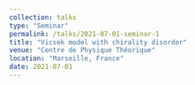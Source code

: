 ```yaml
---                                         
collection: talks
type: "Seminar"
permalink: /talks/2021-07-01-seminar-1
title: "Vicsek model with chirality disorder"
venue: "Centre de Physique Théorique"
location: "Marseille, France"
date: 2021-07-01
---
```

